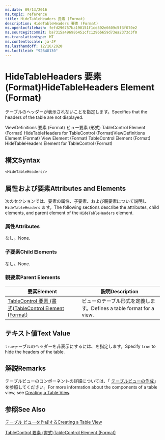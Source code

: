 ```yaml
---
ms.date: 09/13/2016
ms.topic: reference
title: HideTableHeaders 要素 (Format)
description: HideTableHeaders 要素 (Format)
ms.openlocfilehash: fefd296757ba190151f1ce592e6609c5f3f070e2
ms.sourcegitcommit: ba7315a496986451cfc1296b659d73ea2373d3f0
ms.translationtype: MT
ms.contentlocale: ja-JP
ms.lasthandoff: 12/10/2020
ms.locfileid: "92648130"
---
```

# <a name="hidetableheaders-element-format"></a><span data-ttu-id="cc843-103">HideTableHeaders 要素 (Format)</span><span class="sxs-lookup"><span data-stu-id="cc843-103">HideTableHeaders Element (Format)</span></span>

<span data-ttu-id="cc843-104">テーブルのヘッダーが表示されないことを指定します。</span><span class="sxs-lookup"><span data-stu-id="cc843-104">Specifies that the headers of the table are not displayed.</span></span>

<span data-ttu-id="cc843-105">ViewDefinitions 要素 (Format) ビュー要素 (形式) TableControl Element (Format) HideTableHeaders for TableControl (Format)</span><span class="sxs-lookup"><span data-stu-id="cc843-105">ViewDefinitions Element (Format) View Element (Format) TableControl Element (Format) HideTableHeaders Element for TableControl (Format)</span></span>

## <a name="syntax"></a><span data-ttu-id="cc843-106">構文</span><span class="sxs-lookup"><span data-stu-id="cc843-106">Syntax</span></span>

```vb
<HideTableHeaders/>
```

## <a name="attributes-and-elements"></a><span data-ttu-id="cc843-107">属性および要素</span><span class="sxs-lookup"><span data-stu-id="cc843-107">Attributes and Elements</span></span>

<span data-ttu-id="cc843-108">次のセクションでは、要素の属性、子要素、および親要素について説明し `HideTableHeaders` ます。</span><span class="sxs-lookup"><span data-stu-id="cc843-108">The following sections describe the attributes, child elements, and parent element of the `HideTableHeaders` element.</span></span>

### <a name="attributes"></a><span data-ttu-id="cc843-109">属性</span><span class="sxs-lookup"><span data-stu-id="cc843-109">Attributes</span></span>

<span data-ttu-id="cc843-110">なし。</span><span class="sxs-lookup"><span data-stu-id="cc843-110">None.</span></span>

### <a name="child-elements"></a><span data-ttu-id="cc843-111">子要素</span><span class="sxs-lookup"><span data-stu-id="cc843-111">Child Elements</span></span>

<span data-ttu-id="cc843-112">なし。</span><span class="sxs-lookup"><span data-stu-id="cc843-112">None.</span></span>

### <a name="parent-elements"></a><span data-ttu-id="cc843-113">親要素</span><span class="sxs-lookup"><span data-stu-id="cc843-113">Parent Elements</span></span>

|<span data-ttu-id="cc843-114">要素</span><span class="sxs-lookup"><span data-stu-id="cc843-114">Element</span></span>|<span data-ttu-id="cc843-115">説明</span><span class="sxs-lookup"><span data-stu-id="cc843-115">Description</span></span>|
|-------------|-----------------|
|[<span data-ttu-id="cc843-116">TableControl 要素 (書式)</span><span class="sxs-lookup"><span data-stu-id="cc843-116">TableControl Element (Format)</span></span>](./tablecontrol-element-format.md)|<span data-ttu-id="cc843-117">ビューのテーブル形式を定義します。</span><span class="sxs-lookup"><span data-stu-id="cc843-117">Defines a table format for a view.</span></span>|

## <a name="text-value"></a><span data-ttu-id="cc843-118">テキスト値</span><span class="sxs-lookup"><span data-stu-id="cc843-118">Text Value</span></span>

<span data-ttu-id="cc843-119">`true`テーブルのヘッダーを非表示にするには、を指定します。</span><span class="sxs-lookup"><span data-stu-id="cc843-119">Specify `true` to hide the headers of the table.</span></span>

## <a name="remarks"></a><span data-ttu-id="cc843-120">解説</span><span class="sxs-lookup"><span data-stu-id="cc843-120">Remarks</span></span>

<span data-ttu-id="cc843-121">テーブルビューのコンポーネントの詳細については、「 [テーブルビューの作成](./creating-a-table-view.md)」を参照してください。</span><span class="sxs-lookup"><span data-stu-id="cc843-121">For more information about the components of a table view, see [Creating a Table View](./creating-a-table-view.md).</span></span>

## <a name="see-also"></a><span data-ttu-id="cc843-122">参照</span><span class="sxs-lookup"><span data-stu-id="cc843-122">See Also</span></span>

[<span data-ttu-id="cc843-123">テーブル ビューを作成する</span><span class="sxs-lookup"><span data-stu-id="cc843-123">Creating a Table View</span></span>](./creating-a-table-view.md)

[<span data-ttu-id="cc843-124">TableControl 要素 (書式)</span><span class="sxs-lookup"><span data-stu-id="cc843-124">TableControl Element (Format)</span></span>](./tablecontrol-element-format.md)
